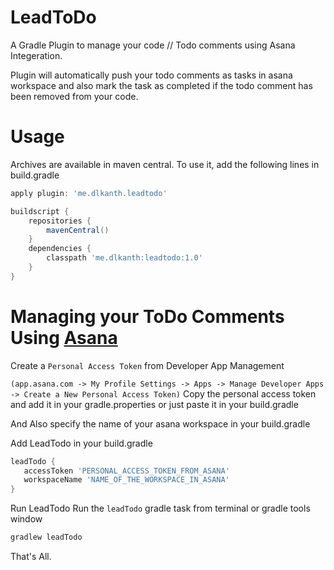 # LeadToDo
A Gradle Plugin to manage your code // Todo comments using Asana Integeration.

Plugin will automatically push your todo comments as tasks in asana workspace and also mark the task as completed if the todo comment has been removed from your code.

# Usage
Archives are available in maven central. To use it, add the following lines in build.gradle

```gradle
apply plugin: 'me.dlkanth.leadtodo'

buildscript {
    repositories {
        mavenCentral()
    }
    dependencies {
        classpath 'me.dlkanth:leadtodo:1.0'
    }
}
```

# Managing your ToDo Comments Using [Asana](https://asana.com/)

Create a `Personal Access Token` from Developer App Management 

`(app.asana.com -> My Profile Settings -> Apps -> Manage Developer Apps -> Create a New Personal Access Token)`
 Copy the personal access token and add it in your gradle.properties or just paste it in your build.gradle
 
 And Also specify the name of your asana workspace in your build.gradle
 
Add LeadTodo in your build.gradle
 ```gradle
 leadTodo {
    accessToken 'PERSONAL_ACCESS_TOKEN_FROM_ASANA'
    workspaceName 'NAME_OF_THE_WORKSPACE_IN_ASANA'
} 
 ```
 
 Run LeadTodo
 Run the `leadTodo` gradle task from terminal or gradle tools window
 ```gradle
 gradlew leadTodo
 ```
 
 That's All.
 

